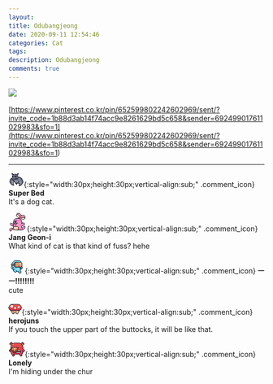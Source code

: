 ```yaml
---
layout: 
title: Odubangjeong
date: 2020-09-11 12:54:46
categories: Cat
tags: 
description: Odubangjeong
comments: true
---
```


![](https://blog.kakaocdn.net/dn/cLdtSh/btqH3y8W3JR/vdRQUtknzXJAe9u1gf4os0/img.gif)

[https://www.pinterest.co.kr/pin/652599802242602969/sent/?invite_code=1b88d3ab14f74acc9e8261629bd5c658&sender=692499017611029983&sfo=1](<https://www.pinterest.co.kr/pin/652599802242602969/sent/?invite_code=1b88d3ab14f74acc9e8261629bd5c658&sender=692499017611029983&sfo=1>)

* * *

![comment](/assets/character/bat.png){:style="width:30px;height:30px;vertical-align:sub;" .comment_icon} **Super Bed**  
It's a dog cat.   
  
![comment](/assets/character/bunny.png){:style="width:30px;height:30px;vertical-align:sub;" .comment_icon} **Jang Geon-i**  
What kind of cat is that kind of fuss? hehe  
  
![comment](/assets/character/goggle.png){:style="width:30px;height:30px;vertical-align:sub;" .comment_icon} **ㅡㅡ!!!!!!!!**  
cute   
  
![comment](/assets/character/mushroom.png){:style="width:30px;height:30px;vertical-align:sub;" .comment_icon} **herojuns**  
If you touch the upper part of the buttocks, it will be like that.   
  
![comment](/assets/character/pig.png){:style="width:30px;height:30px;vertical-align:sub;" .comment_icon} **Lonely**  
I'm hiding under the chur   
  

